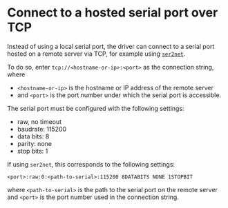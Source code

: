 # Connect to a hosted serial port over TCP

Instead of using a local serial port, the driver can connect to a serial port hosted on a remote server via TCP, for example using [`ser2net`](https://linux.die.net/man/8/ser2net).

To do so, enter `tcp://<hostname-or-ip>:<port>` as the connection string, where

-   `<hostname-or-ip>` is the hostname or IP address of the remote server
-   and `<port>` is the port number under which the serial port is accessible.

The serial port must be configured with the following settings:

-   raw, no timeout
-   baudrate: 115200
-   data bits: 8
-   parity: none
-   stop bits: 1

If using `ser2net`, this corresponds to the following settings:

```
<port>:raw:0:<path-to-serial>:115200 8DATABITS NONE 1STOPBIT
```

where `<path-to-serial>` is the path to the serial port on the remote server and `<port>` is the port number used in the connection string.
